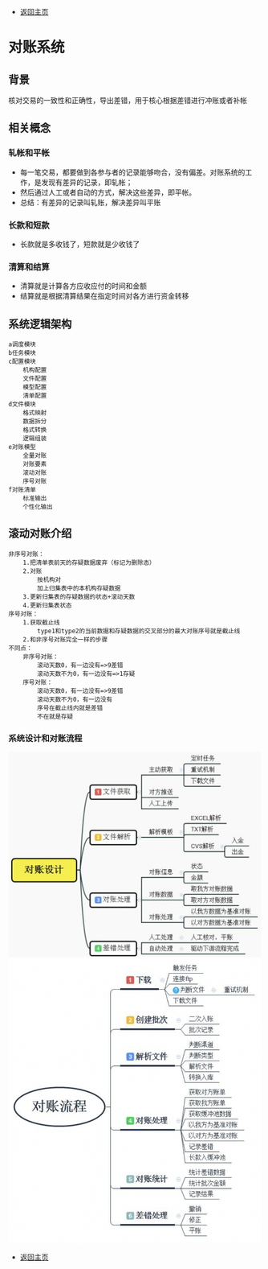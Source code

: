 * [返回主页](../home.md)
# 对账系统
## 背景
核对交易的一致性和正确性，导出差错，用于核心根据差错进行冲账或者补帐

## 相关概念
### 轧帐和平帐
+ 每一笔交易，都要做到各参与者的记录能够吻合，没有偏差。对账系统的工作，是发现有差异的记录，即轧帐； 
+ 然后通过人工或者自动的方式，解决这些差异，即平帐。
+ 总结：有差异的记录叫轧账，解决差异叫平账
### 长款和短款
+ 长款就是多收钱了，短款就是少收钱了
### 清算和结算
+ 清算就是计算各方应收应付的时间和金额
+ 结算就是根据清算结果在指定时间对各方进行资金转移

## 系统逻辑架构
```text
a调度模块
b任务模块
c配置模块
    机构配置
    文件配置
    模型配置
    清单配置
d文件模块
    格式映射
    数据拆分
    格式转换
    逻辑组装
e对账模型
    全量对账
    对账要素
    滚动对账
    序号对账
f对账清单
    标准输出
    个性化输出
```
## 滚动对账介绍
```text
非序号对账：
    1.把清单表前天的存疑数据废弃（标记为删除态）
    2.对账
        按机构对
        加上归集表中的本机构存疑数据
    3.更新归集表的存疑数据的状态+滚动天数
    4.更新归集表状态
序号对账：
    1.获取截止线
        type1和type2的当前数据和存疑数据的交叉部分的最大对账序号就是截止线
    2.和非序号对账完全一样的步骤
不同点：
    非序号对账：
        滚动天数0，有一边没有=>9差错	
        滚动天数不为0，有一边没有=>1存疑
    序号对账：
        滚动天数0，有一边没有=>9差错	
        滚动天数不为0，有一边没有
        序号在截止线内就是差错
        不在就是存疑
```

### 系统设计和对账流程
![](../../picture/4/3对账设计.png)
![](../../picture/4/3对账流程.png)

* [返回主页](../home.md)